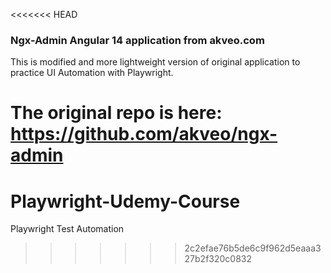 <<<<<<< HEAD
### Ngx-Admin Angular 14 application from akveo.com

This is modified and more lightweight version of original application to practice UI Automation with Playwright.

The original repo is here: https://github.com/akveo/ngx-admin
=======
# Playwright-Udemy-Course
Playwright Test Automation
>>>>>>> 2c2efae76b5de6c9f962d5eaaa327b2f320c0832

